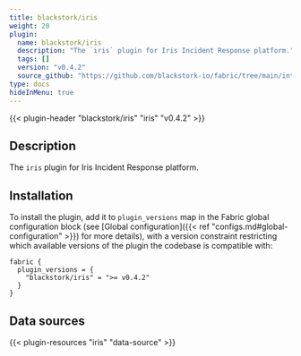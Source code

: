 ```yaml
---
title: blackstork/iris
weight: 20
plugin:
  name: blackstork/iris
  description: "The `iris` plugin for Iris Incident Response platform."
  tags: []
  version: "v0.4.2"
  source_github: "https://github.com/blackstork-io/fabric/tree/main/internal/iris/"
type: docs
hideInMenu: true
---
```


{{< plugin-header "blackstork/iris" "iris" "v0.4.2" >}}

## Description
The `iris` plugin for Iris Incident Response platform.

## Installation

To install the plugin, add it to `plugin_versions` map in the Fabric global configuration block (see [Global configuration]({{< ref "configs.md#global-configuration" >}}) for more details), with a version constraint restricting which available versions of the plugin the codebase is compatible with:

```hcl
fabric {
  plugin_versions = {
    "blackstork/iris" = ">= v0.4.2"
  }
}
```


## Data sources

{{< plugin-resources "iris" "data-source" >}}
